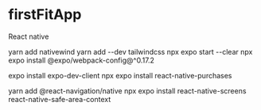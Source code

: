 # firstFitApp
React native

yarn add nativewind
 yarn add --dev tailwindcss
npx expo start --clear
npx expo install @expo/webpack-config@^0.17.2

expo install expo-dev-client
npx expo install react-native-purchases

yarn add @react-navigation/native
npx expo install react-native-screens react-native-safe-area-context